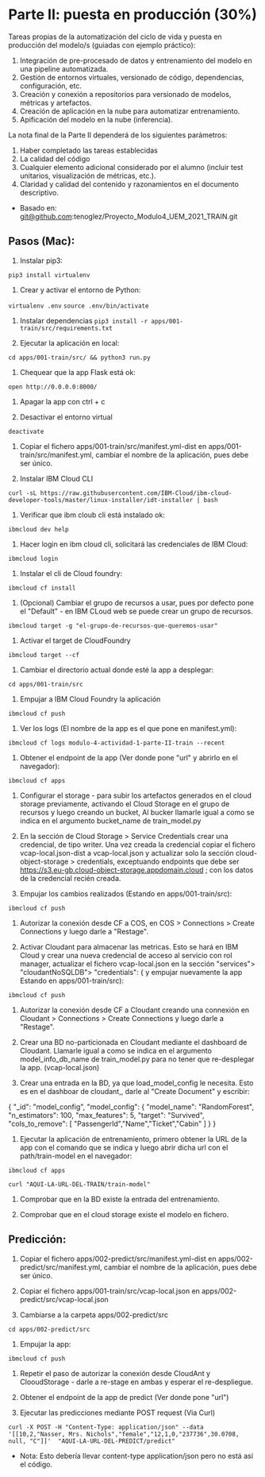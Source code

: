 # Parte II: puesta en producción (30%)

Tareas propias de la automatización del ciclo de vida y puesta en producción del modelo/s (guiadas con ejemplo práctico):

1. Integración de pre-procesado de datos y entrenamiento del modelo en una pipeline automatizada.
1. Gestión de entornos virtuales, versionado de código, dependencias, configuración, etc.
1. Creación y conexión a repositorios para versionado de modelos, métricas y artefactos.
1. Creación de aplicación en la nube para automatizar entrenamiento.
1. Apificación del modelo en la nube (inferencia).

La nota final de la Parte II dependerá de los siguientes parámetros:

1. Haber completado las tareas establecidas
1. La calidad del código
1. Cualquier elemento adicional considerado por el alumno (incluir test unitarios, visualización de métricas, etc.).
1. Claridad y calidad del contenido y razonamientos en el documento descriptivo.


* Basado en: git@github.com:tenoglez/Proyecto_Modulo4_UEM_2021_TRAIN.git

## Pasos (Mac):

1. Instalar pip3:

```pip3 install virtualenv ```

1. Crear y activar el entorno de Python:

```virtualenv .env```
```source .env/bin/activate```

1. Instalar dependencias
```pip3 install -r apps/001-train/src/requirements.txt```

1. Ejecutar la aplicación en local:

```cd apps/001-train/src/ && python3 run.py```

1. Chequear que la app Flask está ok:

```open http://0.0.0.0:8000/```

1. Apagar la app con ctrl + c

1. Desactivar el entorno virtual

```deactivate```

1. Copiar el fichero apps/001-train/src/manifest.yml-dist en apps/001-train/src/manifest.yml, cambiar el nombre de la aplicación, pues debe ser único.

1. Instalar IBM Cloud CLI

```curl -sL https://raw.githubusercontent.com/IBM-Cloud/ibm-cloud-developer-tools/master/linux-installer/idt-installer | bash```

1. Verificar que ibm cloub cli está instalado ok:

```ibmcloud dev help```

1. Hacer login en ibm cloud cli, solicitará las credenciales de IBM Cloud:

```ibmcloud login```

1. Instalar el cli de Cloud foundry:

```ibmcloud cf install```

1. (Opcional) Cambiar el grupo de recursos a usar, pues por defecto pone el "Default" - en IBM CLoud web se puede crear un grupo de recursos.

```ibmcloud target -g "el-grupo-de-recursos-que-queremos-usar"```

1. Activar el target de CloudFoundry 

```ibmcloud target --cf```

1. Cambiar el directorio actual donde esté la app a desplegar:

```cd apps/001-train/src```

1. Empujar a IBM Cloud Foundry la aplicación

```ibmcloud cf push```

1. Ver los logs (El nombre de la app es el que pone en manifest.yml):

```ibmcloud cf logs modulo-4-actividad-1-parte-II-train --recent```

1. Obtener el endpoint de la app (Ver donde pone "url" y abrirlo en el navegador):

```ibmcloud cf apps```

1. Configurar el storage - para subir los artefactos generados en el cloud storage previamente, activando el Cloud Storage en el grupo de recursos y luego creando un bucket, Al bucker llamarle igual a como se indica en el argumento bucket_name de train_model.py

1. En la sección de Cloud Storage > Service Credentials crear una credencial, de tipo writer. Una vez creada la credencial copiar el fichero vcap-local.json-dist a vcap-local.json y actualizar solo la sección cloud-object-storage > credentials, exceptuando endpoints que debe ser https://s3.eu-gb.cloud-object-storage.appdomain.cloud    ; con los datos de la credencial recién creada.

1. Empujar los cambios realizados (Estando en apps/001-train/src):

```ibmcloud cf push```

1. Autorizar la conexión desde CF a COS, en COS > Connections > Create Connections y luego darle a "Restage".

1. Activar Cloudant para almacenar las metricas. Esto se hará en IBM Cloud y crear una nueva credencial de acceso al servicio con rol manager, actualizar el fichero vcap-local.json en la sección "services"> "cloudantNoSQLDB"> "credentials": { y empujar nuevamente la app Estando en apps/001-train/src):

```ibmcloud cf push```

1. Autorizar la conexión desde CF a Cloudant creando una connexión en Cloudant > Connections > Create Connections y luego darle a "Restage".

1. Crear una BD no-particionada en Cloudant mediante el dashboard de Cloudant. Llamarle igual a como se indica en el argumento model_info_db_name de train_model.py para no tener que re-desplegar la app. (vcap-local.json)

1. Crear una entrada en la BD, ya que load_model_config le necesita. Esto es en el dashboar de cloudant,, darle al "Create Document" y escribir:

{
  "_id": "model_config",
  "model_config": {
      "model_name": "RandomForest",
      "n_estimators": 100,
      "max_features": 5,
      "target": "Survived",
      "cols_to_remove": [
          "PassengerId","Name","Ticket","Cabin"
      ]
  }
}


1. Ejecutar la aplicación de entrenamiento, primero obtener la URL de la app con el comando que se indica y luego abrir dicha url con el path/train-model en el navegador:

```ibmcloud cf apps```

```curl "AQUI-LA-URL-DEL-TRAIN/train-model"```

1. Comprobar que en la BD existe la entrada del entrenamiento.

1. Comprobar que en el cloud storage existe el modelo en fichero.

## Predicción:

1. Copiar el fichero apps/002-predict/src/manifest.yml-dist en apps/002-predict/src/manifest.yml, cambiar el nombre de la aplicación, pues debe ser único.

1. Copiar el fichero apps/001-train/src/vcap-local.json en apps/002-predict/src/vcap-local.json

1. Cambiarse a la carpeta apps/002-predict/src

```cd apps/002-predict/src```

1. Empujar la app:

```ibmcloud cf push```

1. Repetir el paso de autorizar la conexión desde CloudAnt y ClooudStorage - darle a re-stage en ambas y esperar el re-despliegue.

1. Obtener el endpoint de la app de predict (Ver donde pone "url")

1. Ejecutar las predicciones mediante POST request (Via Curl) 

```curl -X POST -H "Content-Type: application/json" --data '[[10,2,"Nasser, Mrs. Nichols","female","12,1,0,"237736",30.0708, null, "C"]]'  "AQUI-LA-URL-DEL-PREDICT/predict"```

* Nota: Esto debería llevar content-type application/json pero no está así el código.





